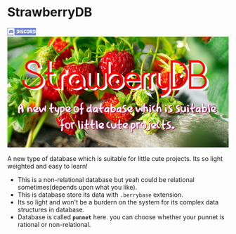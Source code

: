 # StrawberryDB

[![discord](readmedata/Disimg.jpg)](https://discord.gg/DUdY4A3H9w)
![StrawberryDB](Strawberry.jpg)

A new type of database which is suitable for little cute projects. Its so light weighted and easy to learn!

- This is a non-relational database but yeah could be relational sometimes(depends upon what you like).
- This is database store its data with `.berrybase` extension.
- Its so light and won't be a burdern on the system for its complex data structures in database.
- Database is called **`punnet`** here. you can choose whether your punnet is rational or non-relational.


